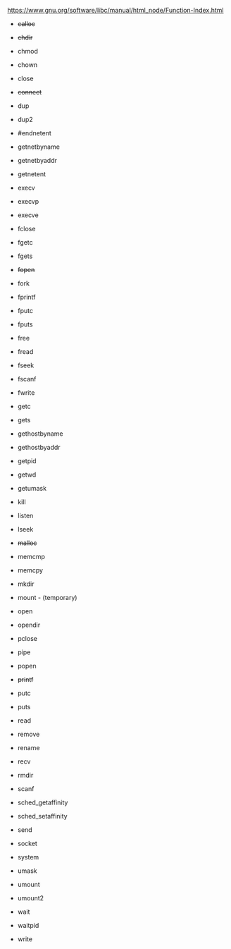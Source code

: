 https://www.gnu.org/software/libc/manual/html_node/Function-Index.html

- ~~calloc~~
- ~~chdir~~		
- chmod				
- chown				
- close				
- ~~connect~~				

- dup 				
- dup2				

- #endnetent
- getnetbyname		
- getnetbyaddr		
- getnetent			

- execv   			
- execvp			
- execve			

- fclose			
- fgetc				
- fgets				
- ~~fopen~~
- fork
- fprintf
- fputc
- fputs
- free
- fread
- fseek
- fscanf
- fwrite

- getc
- gets
- gethostbyname
- gethostbyaddr
- getpid
- getwd
- getumask

- kill

- listen
- lseek

- ~~malloc~~
- memcmp
- memcpy
- mkdir
- mount - (temporary)

- open
- opendir

- pclose
- pipe
- popen
- ~~printf~~
- putc
- puts

- read
- remove
- rename
- recv
- rmdir

- scanf
- sched_getaffinity
- sched_setaffinity
- send
- socket
- system

- umask
- umount
- umount2

- wait
- waitpid
- write
